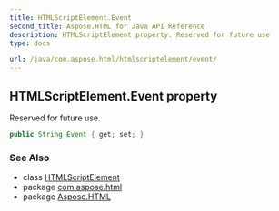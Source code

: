 ```yaml
---
title: HTMLScriptElement.Event
second_title: Aspose.HTML for Java API Reference
description: HTMLScriptElement property. Reserved for future use
type: docs

url: /java/com.aspose.html/htmlscriptelement/event/
---
```

## HTMLScriptElement.Event property

Reserved for future use.

```java
public String Event { get; set; }
```

### See Also

* class [HTMLScriptElement](../)
* package [com.aspose.html](../../../com.aspose.html/)
* package [Aspose.HTML](../../../)
